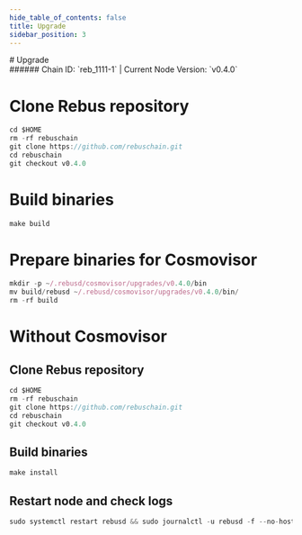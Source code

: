 ```yaml
---
hide_table_of_contents: false
title: Upgrade
sidebar_position: 3
---
```


<div class="h1-with-icon icon-rebus">
# Upgrade
</div>
###### Chain ID: `reb_1111-1` | Current Node Version: `v0.4.0`


# Clone Rebus repository
```js
cd $HOME
rm -rf rebuschain
git clone https://github.com/rebuschain.git
cd rebuschain
git checkout v0.4.0
 ```

# Build binaries
```js
make build
 ```

# Prepare binaries for Cosmovisor
```js
mkdir -p ~/.rebusd/cosmovisor/upgrades/v0.4.0/bin
mv build/rebusd ~/.rebusd/cosmovisor/upgrades/v0.4.0/bin/
rm -rf build
```

# Without Cosmovisor
## Clone Rebus repository
```js
cd $HOME
rm -rf rebuschain
git clone https://github.com/rebuschain.git
cd rebuschain
git checkout v0.4.0
 ```

## Build binaries
```js
make install
 ```

## Restart node and check logs
```js
sudo systemctl restart rebusd && sudo journalctl -u rebusd -f --no-hostname -o cat
```